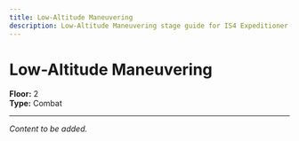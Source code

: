 ```yaml
---
title: Low-Altitude Maneuvering
description: Low-Altitude Maneuvering stage guide for IS4 Expeditioner's Joklumarkar
---
```


# Low-Altitude Maneuvering

**Floor:** 2  
**Type:** Combat  

---

*Content to be added.*
